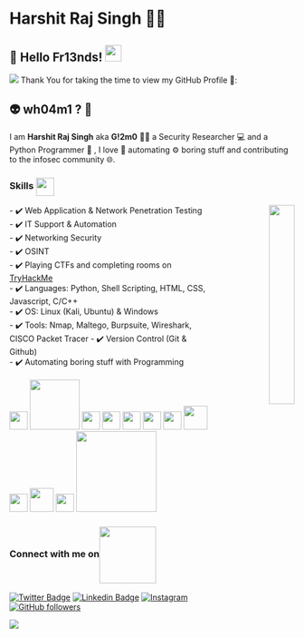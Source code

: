#  Harshit Raj Singh 👨‍💻

## 🤖 Hello Fr13nds!  <img src="https://github.com/abhishekapk/abhishekapk/blob/master/Assests/Hi.gif" width="29px"> 
<img src="https://media.giphy.com/media/3pTZ5pUYLUHh6/giphy.gif">
Thank You for taking the time to view my GitHub Profile 🙂: 

## 👽 wh04m1 ? 🤔 

I am **Harshit Raj Singh** aka **G!2m0** 👨‍💻  a Security Researcher 💻 and a Python Programmer 🐍 , I love 💖 automating ⚙️ boring stuff and contributing to the infosec community 🌐.

 
### Skills <img align='center' src = "https://media2.giphy.com/media/QssGEmpkyEOhBCb7e1/giphy.gif?cid=ecf05e47a0n3gi1bfqntqmob8g9aid1oyj2wr3ds3mg700bl&rid=giphy.gif" width = 32px> <br>
<p align="right">
 <img src="https://media.giphy.com/media/JOLlBirHkuoVRPOMnZ/giphy.gif" width="30%" align="right">
</p>
- ✔️ Web Application & Network Penetration Testing <br>
- ✔️ IT Support & Automation <br>
- ✔️ Networking Security <br>
- ✔️ OSINT <br>
- ✔️ Playing CTFs and completing rooms on <a href="https://www.tryhackme.com/p/h4r5h1t.hrs">TryHackMe</a> <br>
- ✔️ Languages: Python, Shell Scripting, HTML, CSS, Javascript, C/C++ <br>
- ✔️ OS: Linux (Kali, Ubuntu) & Windows <br>
- ✔️ Tools: Nmap, Maltego, Burpsuite, Wireshark, CISCO Packet Tracer
- ✔️ Version Control (Git & Github) <br>
- ✔️ Automating boring stuff with Programming <br>
<br>
  <div> 
    <img width = '32px'  src="https://cdn.worldvectorlogo.com/logos/python-5.svg"/>
    <img width = '88px'  src="https://cdn.worldvectorlogo.com/logos/bash-1.svg"/> 
    <img width = '32px'  src="https://cdn.worldvectorlogo.com/logos/c.svg"/>
    <img width = '32px'  src="https://cdn.worldvectorlogo.com/logos/logo-javascript.svg"/>
    <img width = '32px'  src="https://cdn.worldvectorlogo.com/logos/raspberry-pi.svg"/>
    <img width = '32px'  src="https://cdn.worldvectorlogo.com/logos/linux-tux.svg"/> 
    <img width = '32px'  src="https://cdn.worldvectorlogo.com/logos/ubuntu-4.svg"/>
    <img width = '42px'  src="https://cdn.worldvectorlogo.com/logos/microsoft-windows-22.svg"/>
    <img width = '32px'  src="https://cdn.worldvectorlogo.com/logos/git-icon.svg"/>
    <img width = '42px'  src="https://cdn.worldvectorlogo.com/logos/arduino.svg"/>
    <img width = '32px'  src="https://cdn.worldvectorlogo.com/logos/raspberry-pi.svg"/>
    <img width = '142px'  src="https://cdn.worldvectorlogo.com/logos/vmware-1.svg"/>
  </div>
  
### Connect with me on<img align='center' src='https://raw.githubusercontent.com/ShahriarShafin/ShahriarShafin/main/Assets/handshake.gif' width="100px">

[![Twitter Badge](https://img.shields.io/twitter/url?color=1ca0f1&label=%40h4r5h1t_hrs&logo=twitter&logoColor=1ca0f1&style=for-the-badge&url=https%3A%2F%2Ftwitter.com%2Fh4r5h1t_hrs)](https://twitter.com/h4r5h1t_hrs) 
[![Linkedin Badge](https://img.shields.io/twitter/url?color=1ca0f1&label=h4r5h1t-hrs&logo=LinkedIn&logoColor=1ca0f1&style=for-the-badge&url=https%3A%2F%2Fwww.linkedin.com%2Fin%2Fh4r5h1t-hrs%2F)](https://www.linkedin.com/in/h4r5h1t-hrs/) 
[![Instagram](https://img.shields.io/twitter/url?color=1ca0f1&label=h4r5h1t.hrs&logo=Instagram&logoColor=1ca0f1&style=for-the-badge&url=https%3A%2F%2Fwww.instagram.com%2Fh4r5h1t.hrs%2F)](https://www.instagram.com/h4r5h1t.hrs/)
[![GitHub followers](https://img.shields.io/twitter/url?color=1ca0f1&label=h4r5h1t-hrs&logo=github&logoColor=1ca0f1&style=for-the-badge&url=https%3A%2F%2Fgithub.com%2Fh4r5h1t-hrs%3Ftab%3Dfollowers)](https://github.com/h4r5h1t-hrs?tab=followers)


![](https://komarev.com/ghpvc/?username=h4r5h1t-hrs&color=brightgreen)
